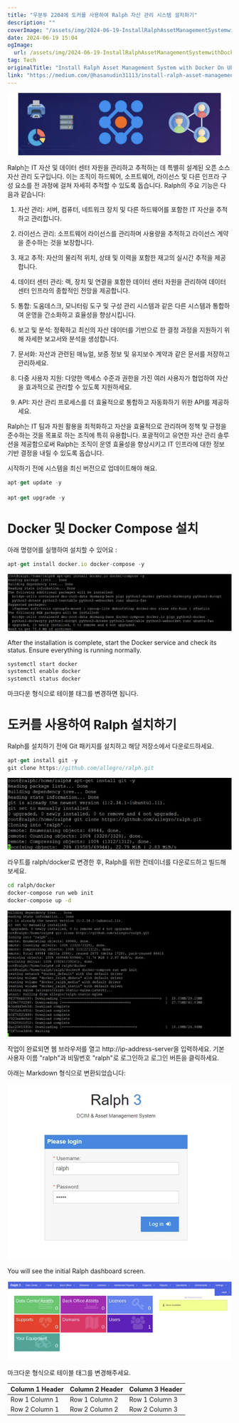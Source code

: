 ```yaml
---
title: "우분투 2204에 도커를 사용하여 Ralph 자산 관리 시스템 설치하기"
description: ""
coverImage: "/assets/img/2024-06-19-InstallRalphAssetManagementSystemwithDockerOnUbuntu2204_0.png"
date: 2024-06-19 15:04
ogImage: 
  url: /assets/img/2024-06-19-InstallRalphAssetManagementSystemwithDockerOnUbuntu2204_0.png
tag: Tech
originalTitle: "Install Ralph Asset Management System with Docker On Ubuntu 22.04"
link: "https://medium.com/@hasanudin31113/install-ralph-asset-management-system-with-docker-on-ubuntu-22-04-26494ea6bf76"
---
```



<img src="/assets/img/2024-06-19-InstallRalphAssetManagementSystemwithDockerOnUbuntu2204_0.png" />

Ralph는 IT 자산 및 데이터 센터 자원을 관리하고 추적하는 데 특별히 설계된 오픈 소스 자산 관리 도구입니다. 이는 조직이 하드웨어, 소프트웨어, 라이선스 및 다른 인프라 구성 요소를 전 과정에 걸쳐 자세히 추적할 수 있도록 돕습니다. Ralph의 주요 기능은 다음과 같습니다:

1. 자산 관리: 서버, 컴퓨터, 네트워크 장치 및 다른 하드웨어를 포함한 IT 자산을 추적하고 관리합니다.

2. 라이선스 관리: 소프트웨어 라이선스를 관리하며 사용량을 추적하고 라이선스 계약을 준수하는 것을 보장합니다.

<div class="content-ad"></div>

3. 재고 추적: 자산의 물리적 위치, 상태 및 이력을 포함한 재고의 실시간 추적을 제공합니다.

4. 데이터 센터 관리: 랙, 장치 및 연결을 포함한 데이터 센터 자원을 관리하여 데이터 센터 인프라의 종합적인 전망을 제공합니다.

5. 통합: 도움데스크, 모니터링 도구 및 구성 관리 시스템과 같은 다른 시스템과 통합하여 운영을 간소화하고 효율성을 향상시킵니다.

6. 보고 및 분석: 정확하고 최신의 자산 데이터를 기반으로 한 결정 과정을 지원하기 위해 자세한 보고서와 분석을 생성합니다.

<div class="content-ad"></div>

7. 문서화: 자산과 관련된 매뉴얼, 보증 정보 및 유지보수 계약과 같은 문서를 저장하고 관리하세요.

8. 다중 사용자 지원: 다양한 액세스 수준과 권한을 가진 여러 사용자가 협업하여 자산을 효과적으로 관리할 수 있도록 지원하세요.

9. API: 자산 관리 프로세스를 더 효율적으로 통합하고 자동화하기 위한 API를 제공하세요.

Ralph는 IT 팀과 자원 활용을 최적화하고 자산을 효율적으로 관리하며 정책 및 규정을 준수하는 것을 목표로 하는 조직에 특히 유용합니다. 포괄적이고 유연한 자산 관리 솔루션을 제공함으로써 Ralph는 조직이 운영 효율성을 향상시키고 IT 인프라에 대한 정보 기반 결정을 내릴 수 있도록 돕습니다.

<div class="content-ad"></div>

시작하기 전에 시스템을 최신 버전으로 업데이트해야 해요.

```js
apt-get update -y

apt-get upgrade -y
```

# Docker 및 Docker Compose 설치

아래 명령어를 실행하여 설치할 수 있어요 :

<div class="content-ad"></div>

```js
apt-get install docker.io docker-compose -y
```

![Instructions Screenshot](/assets/img/2024-06-19-InstallRalphAssetManagementSystemwithDockerOnUbuntu2204_1.png)

After the installation is complete, start the Docker service and check its status. Ensure everything is running normally.

```js
systemctl start docker
systemctl enable docker
systemctl status docker
```

<div class="content-ad"></div>

마크다운 형식으로 테이블 태그를 변경하면 됩니다.

<div class="content-ad"></div>

# 도커를 사용하여 Ralph 설치하기

Ralph를 설치하기 전에 Git 패키지를 설치하고 해당 저장소에서 다운로드하세요.

```js
apt-get install git -y
git clone https://github.com/allegro/ralph.git
```

![이미지](/assets/img/2024-06-19-InstallRalphAssetManagementSystemwithDockerOnUbuntu2204_4.png)

<div class="content-ad"></div>

라우트를 ralph/docker로 변경한 후, Ralph를 위한 컨테이너를 다운로드하고 빌드해보세요.

```bash
cd ralph/docker
docker-compose run web init
docker-compose up -d
```

<img src="/assets/img/2024-06-19-InstallRalphAssetManagementSystemwithDockerOnUbuntu2204_5.png" />

작업이 완료되면 웹 브라우저를 열고 http://ip-address-server을 입력하세요. 기본 사용자 이름 "ralph"과 비밀번호 "ralph"로 로그인하고 로그인 버튼을 클릭하세요.

<div class="content-ad"></div>


아래는 Markdown 형식으로 변환되었습니다:


![Initial Ralph dashboard screen](/assets/img/2024-06-19-InstallRalphAssetManagementSystemwithDockerOnUbuntu2204_6.png)

You will see the initial Ralph dashboard screen.

![Change the default password by clicking on the profile](/assets/img/2024-06-19-InstallRalphAssetManagementSystemwithDockerOnUbuntu2204_7.png)


<div class="content-ad"></div>

마크다운 형식으로 테이블 태그를 변경해주세요.

| Column 1 Header | Column 2 Header | Column 3 Header |
|-----------------|-----------------|-----------------|
| Row 1 Column 1  | Row 1 Column 2  | Row 1 Column 3  |
| Row 2 Column 1  | Row 2 Column 2  | Row 2 Column 3  |